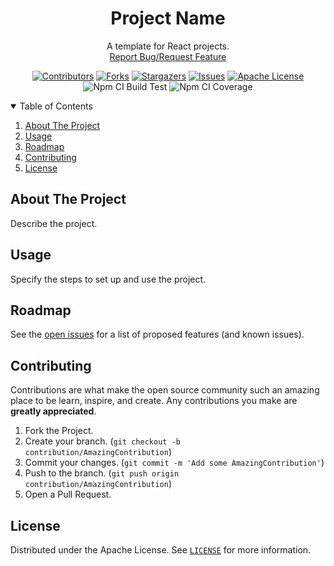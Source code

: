 <!-- PROJECT SHIELDS -->
<!--
*** I'm using markdown "reference style" links for readability.
*** Reference links are enclosed in brackets [ ] instead of parentheses ( ).
*** See the bottom of this document for the declaration of the reference variables
*** for contributors-url, forks-url, etc. This is an optional, concise syntax you may use.
*** https://www.markdownguide.org/basic-syntax/#reference-style-links
-->
<div align="center">
  <h1 align="center">Project Name</h1>
  <p align="center">
    A template for React projects.
    <br />
    <a href="https://github.com/padaiyal/jsReactNpmProjectTemplate/issues/new/choose">Report Bug/Request Feature</a>
  </p>

[![Contributors][contributors-shield]][contributors-url]
[![Forks][forks-shield]][forks-url]
[![Stargazers][stars-shield]][stars-url]
[![Issues][issues-shield]][issues-url]
[![Apache License][license-shield]][license-url] <br>
![Npm CI Build Test](https://github.com/padaiyal/jsReactNpmProjectTemplate/workflows/npm%20ci%20build%20test/badge.svg)
![Npm CI Coverage](https://github.com/padaiyal/jsReactNpmProjectTemplate/workflows/npm%20ci%20coverage/badge.svg)
</div>

<!--
*** To avoid retyping too much info. Do a search and replace with your text editor for the following:
    'jsReactNpmProjectTemplate'
 -->

<!-- TABLE OF CONTENTS -->
<details open="open">
  <summary>Table of Contents</summary>
  <ol>
    <li>
      <a href="#about-the-project">About The Project</a>
    </li>
    <li>
        <a href="#usage">Usage</a>
    </li>
    <li>
        <a href="#roadmap">Roadmap</a>
    </li>
    <li>
        <a href="#contributing">Contributing</a>
    </li>
    <li>
        <a href="#license">License</a>
    </li>
  </ol>
</details>

<!-- ABOUT THE PROJECT -->
## About The Project
Describe the project.

<!-- USAGE -->
## Usage
Specify the steps to set up and use the project.

<!-- ROADMAP -->
## Roadmap
See the [open issues](https://github.com/padaiyal/jsReactNpmProjectTemplate/issues) for a list of proposed features (and known issues).

<!-- CONTRIBUTING -->
## Contributing
Contributions are what make the open source community such an amazing place to be learn, inspire, and create. Any contributions you make are **greatly appreciated**.

1. Fork the Project.
2. Create your branch. (`git checkout -b contribution/AmazingContribution`)
3. Commit your changes. (`git commit -m 'Add some AmazingContribution'`)
4. Push to the branch. (`git push origin contribution/AmazingContribution`)
5. Open a Pull Request.


<!-- LICENSE -->
## License
Distributed under the Apache License. See [`LICENSE`](https://github.com/padaiyal/jsReactNpmProjectTemplate/blob/main/LICENSE) for more information.


<!-- MARKDOWN LINKS & IMAGES -->
<!-- https://www.markdownguide.org/basic-syntax/#reference-style-links -->
[contributors-shield]: https://img.shields.io/github/contributors/padaiyal/jsReactNpmProjectTemplate.svg?style=for-the-badge
[contributors-url]: https://github.com/padaiyal/jsReactNpmProjectTemplate/graphs/contributors
[forks-shield]: https://img.shields.io/github/forks/padaiyal/jsReactNpmProjectTemplate.svg?style=for-the-badge
[forks-url]: https://github.com/padaiyal/jsReactNpmProjectTemplate/network/members
[stars-shield]: https://img.shields.io/github/stars/padaiyal/jsReactNpmProjectTemplate.svg?style=for-the-badge
[stars-url]: https://github.com/padaiyal/jsReactNpmProjectTemplate/stargazers
[issues-shield]: https://img.shields.io/github/issues/padaiyal/jsReactNpmProjectTemplate.svg?style=for-the-badge
[issues-url]: https://github.com/padaiyal/jsReactNpmProjectTemplate/issues
[license-shield]: https://img.shields.io/github/license/padaiyal/jsReactNpmProjectTemplate.svg?style=for-the-badge
[license-url]: https://github.com/padaiyal/jsReactNpmProjectTemplate/blob/master/LICENSE